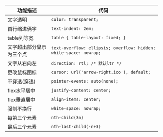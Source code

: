 |功能描述|代码|
|--|--|
|文字透明|`color: transparent;`|
|首行缩进俩字|`text-indent: 2em;`|
|table列等宽|`table { table-layout: fixed; }`|
|文字超出部分显示为三个点|`text-overflow: ellipsis; overflow: hidden; white-space: nowrap;`|
|文字从右向左|`direction: rtl; /* 默认ltr */`|
|更改鼠标图标|`cursor: url('arrow-right.ico'), default;`|
|不穿透(穿透)|`pointer-events: auto(none);`|
|flex水平居中|`justify-content: center;`|
|flex垂直居中|`align-items: center;`|
|强制不换行|`white-space: nowrap;`|
|每第三个元素|`nth-child(3n)`|
|最后三个元素|`nth-last-child(-n+3)`|
